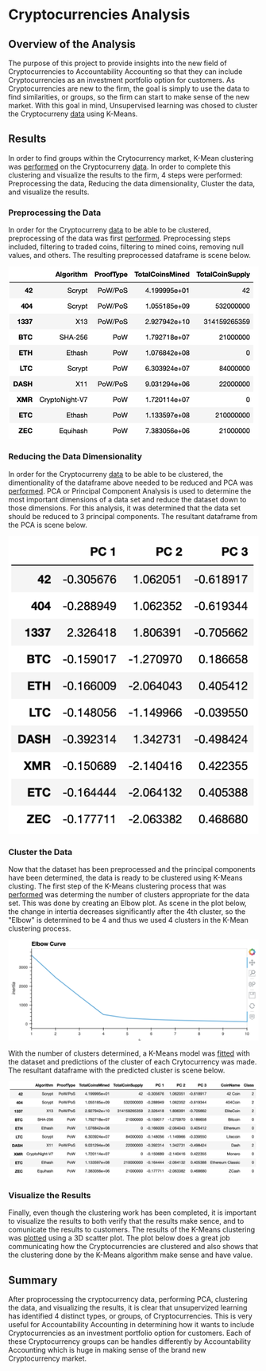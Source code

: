 # Cryptocurrencies Analysis

## Overview of the Analysis

The purpose of this project to provide insights into the new field of Cryptocurrencies to Accountability Accounting so that they can include Cryptocurrencies as an investment portfolio option for customers. As Cryptocurrencies are new to the firm, the goal is simply to use the data to find similarities, or groups, so the firm can start to make sense of the new market. With this goal in mind, Unsupervised learning was chosed to cluster the Cryptocurreny [data](https://github.com/aricciardelli2/UCB-Projects/blob/main/cryptocurrencies/resources/crypto_data.csv) using K-Means.

## Results

In order to find groups within the Crytocurrency market, K-Mean clustering was [performed](https://github.com/aricciardelli2/UCB-Projects/blob/main/cryptocurrencies/crypto_clustering.ipynb) on the Cryptocurreny [data](https://github.com/aricciardelli2/UCB-Projects/blob/main/cryptocurrencies/resources/crypto_data.csv). In order to complete this clustering and visualize the results to the firm, 4 steps were performed: Preprocessing the data, Reducing the data dimensionality, Cluster the data, and visualize the results.

### Preprocessing the Data

In order for the Cryptocurreny [data](https://github.com/aricciardelli2/UCB-Projects/blob/main/cryptocurrencies/resources/crypto_data.csv) to be able to be clustered, preprocessing of the data was first [performed](https://github.com/aricciardelli2/UCB-Projects/blob/main/cryptocurrencies/crypto_clustering.ipynb). Preprocessing steps included, filtering to traded coins, filtering to mined coins, removing null values, and others. The resulting preprocessed dataframe is scene below.

![](https://github.com/aricciardelli2/UCB-Projects/blob/main/cryptocurrencies/analysis/preprocess.png)

### Reducing the Data Dimensionality

In order for the Cryptocurreny [data](https://github.com/aricciardelli2/UCB-Projects/blob/main/cryptocurrencies/resources/crypto_data.csv) to be able to be clustered, the dimentionality of the dataframe above needed to be reduced and PCA was [performed](https://github.com/aricciardelli2/UCB-Projects/blob/main/cryptocurrencies/crypto_clustering.ipynb). PCA or Principal Component Analysis is used to determine the most important dimensions of a data set and reduce the dataset down to those dimensions. For this analysis, it was determined that the data set should be reduced to 3 principal components. The resultant dataframe from the PCA is scene below.

![](https://github.com/aricciardelli2/UCB-Projects/blob/main/cryptocurrencies/analysis/pca.png)

### Cluster the Data

Now that the dataset has been preprocessed and the principal components have been determined, the data is ready to be clustered using K-Means clusting. The first step of the K-Means clustering process that was [performed](https://github.com/aricciardelli2/UCB-Projects/blob/main/cryptocurrencies/crypto_clustering.ipynb) was determing the number of clusters appropriate for the data set. This was done by creating an Elbow plot. As scene in the plot below, the change in intertia decreases significantly after the 4th cluster, so the "Elbow" is determined to be 4 and thus we used 4 clusters in the K-Mean clustering process.

![](https://github.com/aricciardelli2/UCB-Projects/blob/main/cryptocurrencies/analysis/elbow.png)

With the number of clusters determined, a K-Means model was [fitted](https://github.com/aricciardelli2/UCB-Projects/blob/main/cryptocurrencies/crypto_clustering.ipynb) with the dataset and predictions of the cluster of each Crytocurrency was made. The resultant dataframe with the predicted cluster is scene below.

![](https://github.com/aricciardelli2/UCB-Projects/blob/main/cryptocurrencies/analysis/cluster.png)

### Visualize the Results

Finally, even though the clustering work has been completed, it is important to visualize the results to both verify that the results make sence, and to comunicate the results to customers. The results of the K-Means clustering was [plotted](https://github.com/aricciardelli2/UCB-Projects/blob/main/cryptocurrencies/crypto_clustering.ipynb) using a 3D scatter plot. The plot below does a great job communicating how the Cryptocurrencies are clustered and also shows that the clustering done by the K-Means algorithm make sense and have value.

## Summary

After proprocessing the cryptocurrency data, performing PCA, clustering the data, and visualizing the results, it is clear that unsupervized learning has identified 4 distinct types, or groups, of Cryptocurrencies. This is very useful for Accountability Accounting in determining how it wants to include Cryptocurrencies as an investment portfolio option for customers. Each of these Cryptocurrency groups can be handles differently by Accountability Accounting which is huge in making sense of the brand new Cryptocurrency market.
